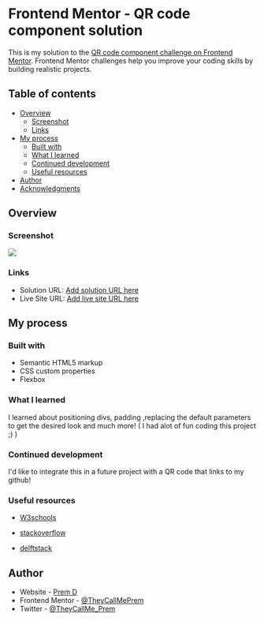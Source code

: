 # Frontend Mentor - QR code component solution

This is my solution to the [QR code component challenge on Frontend Mentor](https://www.frontendmentor.io/challenges/qr-code-component-iux_sIO_H). Frontend Mentor challenges help you improve your coding skills by building realistic projects.

## Table of contents

- [Overview](#overview)
  - [Screenshot](#screenshot)
  - [Links](#links)
- [My process](#my-process)
  - [Built with](#built-with)
  - [What I learned](#what-i-learned)
  - [Continued development](#continued-development)
  - [Useful resources](#useful-resources)
- [Author](#author)
- [Acknowledgments](#acknowledgments)


## Overview

### Screenshot

![](qr-code-component-main\images\screenshot.JPG)


### Links

- Solution URL: [Add solution URL here](https://your-solution-url.com)
- Live Site URL: [Add live site URL here](https://your-live-site-url.com)

## My process

### Built with

- Semantic HTML5 markup
- CSS custom properties
- Flexbox



### What I learned

I learned about positioning divs, padding ,replacing the default parameters to get the desired look and much more! ( I had alot of fun coding this project ;) )



### Continued development

I'd like to integrate this in a future project with a QR code that links to my github!


### Useful resources

- [W3schools](https://www.w3schools.com/cssref/pr_font_weight.asp)
- [stackoverflow](https://stackoverflow.com/questions/8824831/make-div-stay-at-bottom-of-pages-content-all-the-time-even-when-there-are-scrol)

- [delftstack](https://www.delftstack.com/howto/css/resize-image-css/#:~:text=%3A%20300px%3B%20%7D-,Use%20the%20auto%20Value%20for%20Width%20and%20the%20max%2Dheight,the%20height%20of%20the%20container.)



## Author

- Website - [Prem D](https://github.com/TheyCallMePrem)
- Frontend Mentor - [@TheyCallMePrem](https://www.frontendmentor.io/profile/TheyCallMePrem)
- Twitter - [@TheyCallMe_Prem](https://twitter.com/TheyCallMe_Prem)

